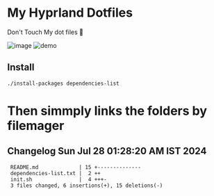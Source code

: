 # My Hyprland Dotfiles
  Don't Touch My dot files 🙂
 

  ![image](https://github.com/ALEX5402/dotfiles/assets/76860596/2fbe6020-4d76-4cf7-b052-58ff43cda405)
  ![demo](https://github.com/ALEX5402/dotfiles/assets/76860596/ff68bba7-e8da-49d3-a716-3ed3d73cfc25)

## Install
``` ./install-packages dependencies-list ```

# Then simmply links the folders by filemager
 
## Changelog Sun Jul 28 01:28:20 AM IST 2024
```
 README.md             | 15 +--------------
 dependencies-list.txt |  2 ++
 init.sh               |  4 +++-
 3 files changed, 6 insertions(+), 15 deletions(-)
```
 
